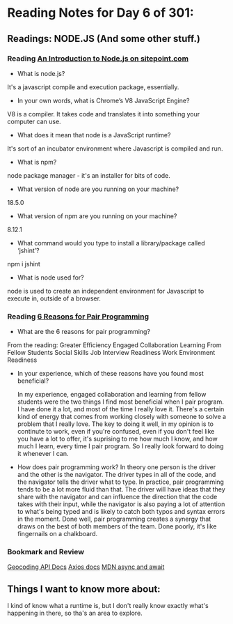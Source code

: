 # Reading Notes for Day 6 of 301:

## Readings: NODE.JS (And some other stuff.)

### Reading [An Introduction to Node.js on sitepoint.com](https://www.sitepoint.com/an-introduction-to-node-js/)

- What is node.js?

It's a javascript compile and execution package, essentially.

- In your own words, what is Chrome’s V8 JavaScript Engine?

V8 is a compiler. It takes code and translates it into something your computer can use.

- What does it mean that node is a JavaScript runtime?

It's sort of an incubator environment where Javascript is compiled and run.

- What is npm?

node package manager - it's an installer for bits of code.

- What version of node are you running on your machine?

18.5.0

- What version of npm are you running on your machine?

8.12.1

- What command would you type to install a library/package called ‘jshint’?

npm i jshint

- What is node used for?

node is used to create an independent environment for Javascript to execute in, outside of a browser.

### Reading [6 Reasons for Pair Programming](https://www.codefellows.org/blog/6-reasons-for-pair-programming/)

- What are the 6 reasons for pair programming?

From the reading:
  Greater Efficiency
  Engaged Collaboration
  Learning From Fellow Students
  Social Skills
  Job Interview Readiness
  Work Environment Readiness

- In your experience, which of these reasons have you found most beneficial?

  In my experience, engaged collaboration and learning from fellow students were the two things I find most beneficial when I pair program. I have done it a lot, and most of the time I really love it. There's a certain kind of energy that comes from working closely with someone to solve a problem that I really love. The key to doing it well, in my opinion is to continute to work, even if you're confused, even if you don't feel like you have a lot to offer, it's suprising to me how much I know, and how much I learn, every time I pair program. So I really look forward to doing it whenever I can.

- How does pair programming work?
  In theory one person is the driver and the other is the navigator. The driver types in all of the code, and the navigator tells the driver what to type. In practice, pair programming tends to be a lot more fluid than that. The driver will have ideas that they share with the navigator and can influence the direction that the code takes with their input, while the navigator is also paying a lot of attention to what's being typed and is likely to catch both typos and syntax errors in the moment. Done well, pair programming creates a synergy that draws on the best of both members of the team. Done poorly, it's like fingernails on a chalkboard.


### Bookmark and Review
[Geocoding API Docs](https://locationiq.com/)
[Axios docs](https://www.npmjs.com/package/axios)
[MDN async and await](https://developer.mozilla.org/en-US/docs/Learn/JavaScript/Asynchronous/Promises#async_and_await)

## Things I want to know more about:

I kind of know what a runtime is, but I don't really know exactly what's happening in there, so tha's an area to explore.
